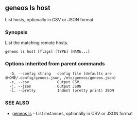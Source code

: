 ## geneos ls host

List hosts, optionally in CSV or JSON format

### Synopsis


List the matching remote hosts.


```
geneos ls host [flags] [TYPE] [NAME...]
```

### Options inherited from parent commands

```
  -G, --config string   config file (defaults are $HOME/.config/geneos.json, /etc/geneos/geneos.json)
  -c, --csv             Output CSV
  -j, --json            Output JSON
  -i, --pretty          Indent (pretty print) JSON
```

### SEE ALSO

* [geneos ls](geneos_ls.md)	 - List instances, optionally in CSV or JSON format

